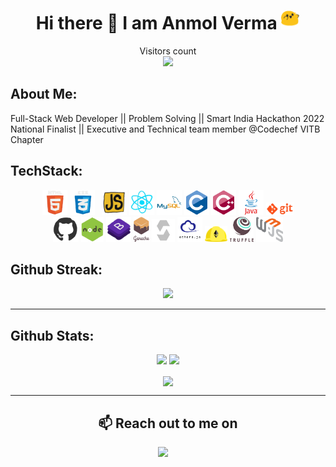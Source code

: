 <h1 align="center">Hi there 👋 I am  Anmol Verma  <img src="https://raw.githubusercontent.com/AnmolVerma404/AnmolVerma404/main/gif/happy.gif" width="30"/></h1>
<p align="center"> 
  Visitors count<br>
  <img src="https://profile-counter.glitch.me/AnmolVerma404/count.svg" />
</p>

## **About Me:**

Full-Stack Web Developer || Problem Solving || Smart India Hackathon 2022 National Finalist || Executive and Technical team member @Codechef VITB Chapter

## **TechStack:**

<p align="center">
<code><img height="40" src="https://raw.githubusercontent.com/AnmolVerma404/AnmolVerma404/main/gif/html.webp"></code>
<code><img height="40" src="https://raw.githubusercontent.com/AnmolVerma404/AnmolVerma404/main/gif/css.webp"></code>
<code> <img src="https://raw.githubusercontent.com/AnmolVerma404/AnmolVerma404/main/gif/js.webp" height="40"></code>
<code><img height="40" src="https://raw.githubusercontent.com/AnmolVerma404/AnmolVerma404/main/gif/react.webp"></code>
<code><img height="40" src="https://raw.githubusercontent.com/AnmolVerma404/AnmolVerma404/57349ace8ef179db36676b6c893c209311d4fd6d/svg/mysql.svg"></code>
<code><img height="40" src="https://raw.githubusercontent.com/AnmolVerma404/AnmolVerma404/57349ace8ef179db36676b6c893c209311d4fd6d/svg/c.svg"></code>
<code><img height="40" src="https://raw.githubusercontent.com/AnmolVerma404/AnmolVerma404/57349ace8ef179db36676b6c893c209311d4fd6d/svg/cpp.svg"></code>
<code><img height="40" src="https://raw.githubusercontent.com/AnmolVerma404/AnmolVerma404/57349ace8ef179db36676b6c893c209311d4fd6d/svg/java.svg"></code>
<code><img height="20" src="https://raw.githubusercontent.com/AnmolVerma404/AnmolVerma404/main/gif/git.webp"></code>
<br>
<code><img height="40" src="https://raw.githubusercontent.com/AnmolVerma404/AnmolVerma404/main/gif/github.webp"></code>
<code><img height="40" src="https://raw.githubusercontent.com/AnmolVerma404/AnmolVerma404/main/gif/nodejs.webp"></code>
<code><img height="40" src="https://raw.githubusercontent.com/AnmolVerma404/AnmolVerma404/main/gif/bootstrap.webp"></code>
<code><img height="40" src="https://raw.githubusercontent.com/AnmolVerma404/AnmolVerma404/57349ace8ef179db36676b6c893c209311d4fd6d/svg/ganache.svg"></code>
<code><img height="37" src="https://raw.githubusercontent.com/AnmolVerma404/AnmolVerma404/main/image/solidity.png"></code>
<code><img height="40" src="https://raw.githubusercontent.com/AnmolVerma404/AnmolVerma404/main/image/ethersjs.png"></code>
<code><img height="25" src="https://raw.githubusercontent.com/AnmolVerma404/AnmolVerma404/main/image/hardhat.png"></code>
<code><img height="40" src="https://raw.githubusercontent.com/AnmolVerma404/AnmolVerma404/main/image/truffle.png"></code>
<code><img height="40" src="https://raw.githubusercontent.com/AnmolVerma404/AnmolVerma404/main/image/web3.png"></code>
</p>

## **Github Streak:**

<p align = "center">
  <img src = "https://streak-stats.demolab.com?user=AnmolVerma404&theme=dark">
</p>

---

## **Github Stats:**

<p align="center">
  
  <img src="https://github-readme-stats.vercel.app/api?username=AnmolVerma404&hide=stars&show_icons=true&line_height=48&theme=dark">
  <img src="https://github-readme-stats.vercel.app/api/top-langs/?username=AnmolVerma404&count_private=true&line_height=40&theme=dark">

</p>
<p align = "center">
  <img src = "https://activity-graph.herokuapp.com/graph?username=AnmolVerma404&theme=react-dark" align = "center">
</p>

---

 <h2 align="center">📫 Reach out to me on</h2>
<p align="center">
    <a target="_blank"href="https://www.linkedin.com/in/anmol-verma-205182205/"><img src="https://img.shields.io/badge/linkedin-%230077B5.svg?&style=for-the-badge&logo=linkedin&logoColor=white" /></a>&nbsp;&nbsp;&nbsp;&nbsp;
</p>

